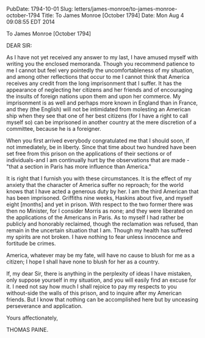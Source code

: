 PubDate: 1794-10-01
Slug: letters/james-monroe/to-james-monroe-october-1794
Title: To James Monroe  [October 1794]
Date: Mon Aug  4 09:08:55 EDT 2014

   To James Monroe  [October 1794]

   DEAR SIR:

   As I have not yet received any answer to my last, I have amused myself
   with writing you the enclosed memoranda. Though you recommend patience to
   me I cannot but feel very pointedly the uncomfortableness of my situation,
   and among other reflections that occur to me I cannot think that America
   receives any credit from the long imprisonment that I suffer. It has the
   appearance of neglecting her citizens and her friends and of encouraging
   the insults of foreign nations upon them and upon her commerce. My
   imprisonment is as well and perhaps more known in England than in France,
   and they (the English) will not be intimidated from molesting an American
   ship when they see that one of her best citizens (for I have a right to
   call myself so) can be imprisoned in another country at the mere
   discretion of a committee, because he is a foreigner.

   When you first arrived everybody congratulated me that I should soon, if
   not immediately, be in liberty. Since that time about two hundred have
   been set free from this prison on the applications of their sections or of
   individuals-and I am continually hurt by the observations that are made
   -"that a section in Paris has more influence than America."

   It is right that I furnish you with these circumstances. It is the effect
   of my anxiety that the character of America suffer no reproach; for the
   world knows that I have acted a generous duty by her. I am the third
   American that has been imprisoned. Griffiths nine weeks, Haskins about
   five, and myself eight [months] and yet in prison. With respect to the two
   former there was then no Minister, for I consider Morris as none; and they
   were liberated on the applications of the Americans in Paris. As to myself
   I had rather be publicly and honorably reclaimed, though the reclamation
   was refused, than remain in the uncertain situation that I am. Though my
   health has suffered my spirits are not broken. I have nothing to fear
   unless innocence and fortitude be crimes.

   America, whatever may be my fate, will have no cause to blush for me as a
   citizen; I hope I shall have none to blush for her as a country.

   If, my dear Sir, there is anything in the perplexity of ideas I have
   mistaken, only suppose yourself in my situation, and you will easily find
   an excuse for it. I need not say how much I shall rejoice to pay my
   respects to you without-side the walls of this prison, and to inquire
   after my American friends. But I know that nothing can be accomplished
   here but by unceasing perseverance and application.

   Yours affectionately,

   THOMAS PAINE.



